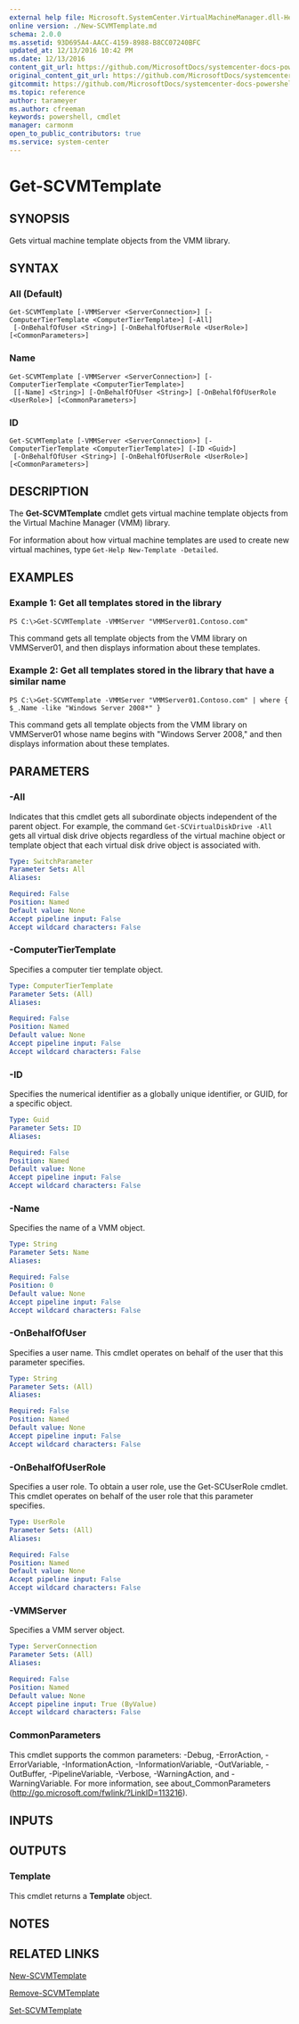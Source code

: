 ```yaml
---
external help file: Microsoft.SystemCenter.VirtualMachineManager.dll-Help.xml
online version: ./New-SCVMTemplate.md
schema: 2.0.0
ms.assetid: 93D695A4-AACC-4159-8988-B8CC07240BFC
updated_at: 12/13/2016 10:42 PM
ms.date: 12/13/2016
content_git_url: https://github.com/MicrosoftDocs/systemcenter-docs-powershell/blob/master/systemcenter-cmdlets/VirtualMachineManager/v1/Get-SCVMTemplate.md
original_content_git_url: https://github.com/MicrosoftDocs/systemcenter-docs-powershell/blob/master/systemcenter-cmdlets/VirtualMachineManager/v1/Get-SCVMTemplate.md
gitcommit: https://github.com/MicrosoftDocs/systemcenter-docs-powershell/blob/ea9507ac2178040476af5407227db8cb97701ea9/systemcenter-cmdlets/VirtualMachineManager/v1/Get-SCVMTemplate.md
ms.topic: reference
author: tarameyer
ms.author: cfreeman
keywords: powershell, cmdlet
manager: carmonm
open_to_public_contributors: true
ms.service: system-center
---
```


# Get-SCVMTemplate

## SYNOPSIS
Gets virtual machine template objects from the VMM library.

## SYNTAX

### All (Default)
```
Get-SCVMTemplate [-VMMServer <ServerConnection>] [-ComputerTierTemplate <ComputerTierTemplate>] [-All]
 [-OnBehalfOfUser <String>] [-OnBehalfOfUserRole <UserRole>] [<CommonParameters>]
```

### Name
```
Get-SCVMTemplate [-VMMServer <ServerConnection>] [-ComputerTierTemplate <ComputerTierTemplate>]
 [[-Name] <String>] [-OnBehalfOfUser <String>] [-OnBehalfOfUserRole <UserRole>] [<CommonParameters>]
```

### ID
```
Get-SCVMTemplate [-VMMServer <ServerConnection>] [-ComputerTierTemplate <ComputerTierTemplate>] [-ID <Guid>]
 [-OnBehalfOfUser <String>] [-OnBehalfOfUserRole <UserRole>] [<CommonParameters>]
```

## DESCRIPTION
The **Get-SCVMTemplate** cmdlet gets virtual machine template objects from the Virtual Machine Manager (VMM) library.

For information about how virtual machine templates are used to create new virtual machines, type `Get-Help New-Template -Detailed`.

## EXAMPLES

### Example 1: Get all templates stored in the library
```
PS C:\>Get-SCVMTemplate -VMMServer "VMMServer01.Contoso.com"
```

This command gets all template objects from the VMM library on VMMServer01, and then displays information about these templates.

### Example 2: Get all templates stored in the library that have a similar name
```
PS C:\>Get-SCVMTemplate -VMMServer "VMMServer01.Contoso.com" | where { $_.Name -like "Windows Server 2008*" }
```

This command gets all template objects from the VMM library on VMMServer01 whose name begins with "Windows Server 2008," and then displays information about these templates.

## PARAMETERS

### -All
Indicates that this cmdlet gets all subordinate objects independent of the parent object.
For example, the command `Get-SCVirtualDiskDrive -All` gets all virtual disk drive objects regardless of the virtual machine object or template object that each virtual disk drive object is associated with.

```yaml
Type: SwitchParameter
Parameter Sets: All
Aliases: 

Required: False
Position: Named
Default value: None
Accept pipeline input: False
Accept wildcard characters: False
```

### -ComputerTierTemplate
Specifies a computer tier template object.

```yaml
Type: ComputerTierTemplate
Parameter Sets: (All)
Aliases: 

Required: False
Position: Named
Default value: None
Accept pipeline input: False
Accept wildcard characters: False
```

### -ID
Specifies the numerical identifier as a globally unique identifier, or GUID, for a specific object.

```yaml
Type: Guid
Parameter Sets: ID
Aliases: 

Required: False
Position: Named
Default value: None
Accept pipeline input: False
Accept wildcard characters: False
```

### -Name
Specifies the name of a VMM object.

```yaml
Type: String
Parameter Sets: Name
Aliases: 

Required: False
Position: 0
Default value: None
Accept pipeline input: False
Accept wildcard characters: False
```

### -OnBehalfOfUser
Specifies a user name.
This cmdlet operates on behalf of the user that this parameter specifies.

```yaml
Type: String
Parameter Sets: (All)
Aliases: 

Required: False
Position: Named
Default value: None
Accept pipeline input: False
Accept wildcard characters: False
```

### -OnBehalfOfUserRole
Specifies a user role.
To obtain a user role, use the Get-SCUserRole cmdlet.
This cmdlet operates on behalf of the user role that this parameter specifies.

```yaml
Type: UserRole
Parameter Sets: (All)
Aliases: 

Required: False
Position: Named
Default value: None
Accept pipeline input: False
Accept wildcard characters: False
```

### -VMMServer
Specifies a VMM server object.

```yaml
Type: ServerConnection
Parameter Sets: (All)
Aliases: 

Required: False
Position: Named
Default value: None
Accept pipeline input: True (ByValue)
Accept wildcard characters: False
```

### CommonParameters
This cmdlet supports the common parameters: -Debug, -ErrorAction, -ErrorVariable, -InformationAction, -InformationVariable, -OutVariable, -OutBuffer, -PipelineVariable, -Verbose, -WarningAction, and -WarningVariable. For more information, see about_CommonParameters (http://go.microsoft.com/fwlink/?LinkID=113216).

## INPUTS

## OUTPUTS

### Template
This cmdlet returns a **Template** object.

## NOTES

## RELATED LINKS

[New-SCVMTemplate](xref:VirtualMachineManager/v1/New-SCVMTemplate.md)

[Remove-SCVMTemplate](xref:VirtualMachineManager/v1/Remove-SCVMTemplate.md)

[Set-SCVMTemplate](xref:VirtualMachineManager/v1/Set-SCVMTemplate.md)

